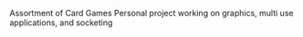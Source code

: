 Assortment of Card Games
Personal project working on graphics, multi use applications, and socketing
